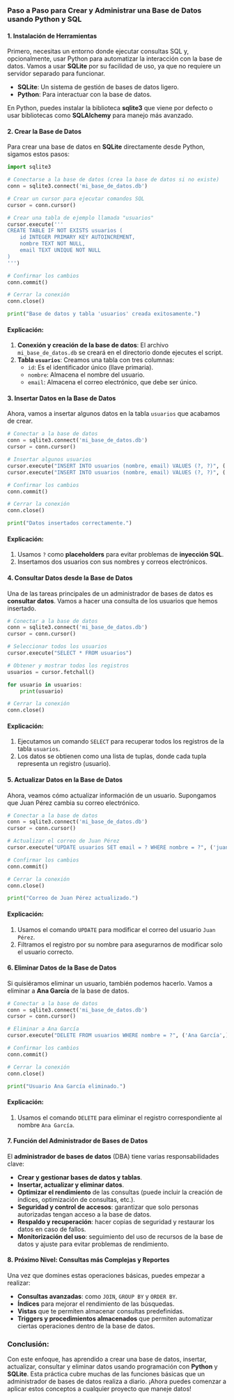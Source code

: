 ### Paso a Paso para Crear y Administrar una Base de Datos usando Python y SQL

#### 1. **Instalación de Herramientas**
Primero, necesitas un entorno donde ejecutar consultas SQL y, opcionalmente, usar Python para automatizar la interacción con la base de datos. Vamos a usar **SQLite** por su facilidad de uso, ya que no requiere un servidor separado para funcionar.

- **SQLite**: Un sistema de gestión de bases de datos ligero.
- **Python**: Para interactuar con la base de datos.

En Python, puedes instalar la biblioteca **sqlite3** que viene por defecto o usar bibliotecas como **SQLAlchemy** para manejo más avanzado.

#### 2. **Crear la Base de Datos**

Para crear una base de datos en **SQLite** directamente desde Python, sigamos estos pasos:

```python
import sqlite3

# Conectarse a la base de datos (crea la base de datos si no existe)
conn = sqlite3.connect('mi_base_de_datos.db')

# Crear un cursor para ejecutar comandos SQL
cursor = conn.cursor()

# Crear una tabla de ejemplo llamada "usuarios"
cursor.execute('''
CREATE TABLE IF NOT EXISTS usuarios (
    id INTEGER PRIMARY KEY AUTOINCREMENT,
    nombre TEXT NOT NULL,
    email TEXT UNIQUE NOT NULL
)
''')

# Confirmar los cambios
conn.commit()

# Cerrar la conexión
conn.close()

print("Base de datos y tabla 'usuarios' creada exitosamente.")
```

#### Explicación:
1. **Conexión y creación de la base de datos**: El archivo `mi_base_de_datos.db` se creará en el directorio donde ejecutes el script.
2. **Tabla `usuarios`**: Creamos una tabla con tres columnas:
   - `id`: Es el identificador único (llave primaria).
   - `nombre`: Almacena el nombre del usuario.
   - `email`: Almacena el correo electrónico, que debe ser único.

#### 3. **Insertar Datos en la Base de Datos**

Ahora, vamos a insertar algunos datos en la tabla `usuarios` que acabamos de crear.

```python
# Conectar a la base de datos
conn = sqlite3.connect('mi_base_de_datos.db')
cursor = conn.cursor()

# Insertar algunos usuarios
cursor.execute("INSERT INTO usuarios (nombre, email) VALUES (?, ?)", ('Juan Pérez', 'juan@example.com'))
cursor.execute("INSERT INTO usuarios (nombre, email) VALUES (?, ?)", ('Ana García', 'ana@example.com'))

# Confirmar los cambios
conn.commit()

# Cerrar la conexión
conn.close()

print("Datos insertados correctamente.")
```

#### Explicación:
1. Usamos `?` como **placeholders** para evitar problemas de **inyección SQL**.
2. Insertamos dos usuarios con sus nombres y correos electrónicos.

#### 4. **Consultar Datos desde la Base de Datos**

Una de las tareas principales de un administrador de bases de datos es **consultar datos**. Vamos a hacer una consulta de los usuarios que hemos insertado.

```python
# Conectar a la base de datos
conn = sqlite3.connect('mi_base_de_datos.db')
cursor = conn.cursor()

# Seleccionar todos los usuarios
cursor.execute("SELECT * FROM usuarios")

# Obtener y mostrar todos los registros
usuarios = cursor.fetchall()

for usuario in usuarios:
    print(usuario)

# Cerrar la conexión
conn.close()
```

#### Explicación:
1. Ejecutamos un comando `SELECT` para recuperar todos los registros de la tabla `usuarios`.
2. Los datos se obtienen como una lista de tuplas, donde cada tupla representa un registro (usuario).

#### 5. **Actualizar Datos en la Base de Datos**

Ahora, veamos cómo actualizar información de un usuario. Supongamos que Juan Pérez cambia su correo electrónico.

```python
# Conectar a la base de datos
conn = sqlite3.connect('mi_base_de_datos.db')
cursor = conn.cursor()

# Actualizar el correo de Juan Pérez
cursor.execute("UPDATE usuarios SET email = ? WHERE nombre = ?", ('juanperez@example.com', 'Juan Pérez'))

# Confirmar los cambios
conn.commit()

# Cerrar la conexión
conn.close()

print("Correo de Juan Pérez actualizado.")
```

#### Explicación:
1. Usamos el comando `UPDATE` para modificar el correo del usuario `Juan Pérez`.
2. Filtramos el registro por su nombre para asegurarnos de modificar solo el usuario correcto.

#### 6. **Eliminar Datos de la Base de Datos**

Si quisiéramos eliminar un usuario, también podemos hacerlo. Vamos a eliminar a **Ana García** de la base de datos.

```python
# Conectar a la base de datos
conn = sqlite3.connect('mi_base_de_datos.db')
cursor = conn.cursor()

# Eliminar a Ana García
cursor.execute("DELETE FROM usuarios WHERE nombre = ?", ('Ana García',))

# Confirmar los cambios
conn.commit()

# Cerrar la conexión
conn.close()

print("Usuario Ana García eliminado.")
```

#### Explicación:
1. Usamos el comando `DELETE` para eliminar el registro correspondiente al nombre `Ana García`.

#### 7. **Función del Administrador de Bases de Datos**

El **administrador de bases de datos** (DBA) tiene varias responsabilidades clave:
- **Crear y gestionar bases de datos y tablas**.
- **Insertar, actualizar y eliminar datos**.
- **Optimizar el rendimiento** de las consultas (puede incluir la creación de índices, optimización de consultas, etc.).
- **Seguridad y control de accesos**: garantizar que solo personas autorizadas tengan acceso a la base de datos.
- **Respaldo y recuperación**: hacer copias de seguridad y restaurar los datos en caso de fallos.
- **Monitorización del uso**: seguimiento del uso de recursos de la base de datos y ajuste para evitar problemas de rendimiento.

#### 8. **Próximo Nivel: Consultas más Complejas y Reportes**

Una vez que domines estas operaciones básicas, puedes empezar a realizar:
- **Consultas avanzadas**: como `JOIN`, `GROUP BY` y `ORDER BY`.
- **Índices** para mejorar el rendimiento de las búsquedas.
- **Vistas** que te permiten almacenar consultas predefinidas.
- **Triggers y procedimientos almacenados** que permiten automatizar ciertas operaciones dentro de la base de datos.

### Conclusión:
Con este enfoque, has aprendido a crear una base de datos, insertar, actualizar, consultar y eliminar datos usando programación con **Python** y **SQLite**. Esta práctica cubre muchas de las funciones básicas que un administrador de bases de datos realiza a diario. ¡Ahora puedes comenzar a aplicar estos conceptos a cualquier proyecto que maneje datos!